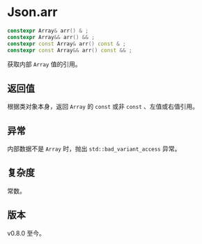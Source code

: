 # **Json.arr**

```cpp
constexpr Array& arr() & ;
constexpr Array&& arr() && ;
constexpr const Array& arr() const & ;
constexpr const Array&& arr() const && ;
```

获取内部 `Array` 值的引用。

## 返回值

根据类对象本身，返回 `Array` 的 `const` 或非 `const` 、左值或右值引用。

## 异常

内部数据不是 `Array` 时，抛出 `std::bad_variant_access` 异常。

## 复杂度

常数。

## 版本

v0.8.0 至今。
